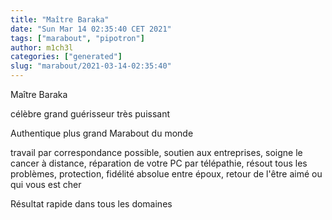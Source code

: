 ```yaml
---
title: "Maître Baraka"
date: "Sun Mar 14 02:35:40 CET 2021"
tags: ["marabout", "pipotron"]
author: m1ch3l
categories: ["generated"]
slug: "marabout/2021-03-14-02:35:40"
---
```


Maître Baraka

célèbre grand guérisseur très puissant

Authentique plus grand Marabout du monde

travail par correspondance possible, soutien aux entreprises, soigne le cancer à distance, réparation de votre PC par télépathie, résout tous les problèmes, protection, fidélité absolue entre époux, retour de l'être aimé ou qui vous est cher

Résultat rapide dans tous les domaines
